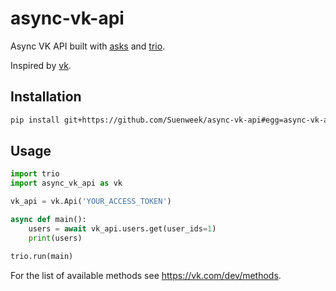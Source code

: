 # async-vk-api

Async VK API built with [asks](https://github.com/theelous3/asks)
and [trio](https://github.com/python-trio/trio).

Inspired by [vk](https://github.com/voronind/vk).


## Installation

```bash
pip install git+https://github.com/Suenweek/async-vk-api#egg=async-vk-api
```


## Usage

```python
import trio
import async_vk_api as vk

vk_api = vk.Api('YOUR_ACCESS_TOKEN')

async def main():
    users = await vk_api.users.get(user_ids=1)
    print(users)

trio.run(main)
```

For the list of available methods see https://vk.com/dev/methods.
